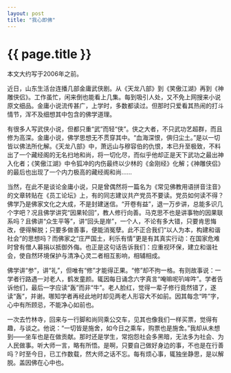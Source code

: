 ```yaml
---
layout: post
title: "我心即佛"
---
```


# {{ page.title }}

本文大约写于2006年之前。

近日，山东生活台连播几部金庸武侠剧。从《天龙八部》到《笑傲江湖》再到《神雕侠侣》。工作虽忙，闲来倒也能看上几集。每到吸引人处，又不免上网搜来小说原文细品。金庸小说流传甚广，上学时，多数都读过。但那时只爱看其热闹的打斗情节，浑不及细想其中包含的佛学道理。

有很多人写武侠小说，但都只重“武”而轻“侠”。侠之大者，不只武功艺超群，而且修为高深。金庸小说，佛学思想无不贯穿其中。“血海深恨，俱归尘土。”是以一切皆以佛法所化解。《天龙八部》中，萧远山与穆容伯的仇恨，本已升至极致，不料出了一个藏经阁的无名扫地和尚，将一切化尽，而似乎他却正是天下武功之最出神入化者；《笑傲江湖》中令狐冲的内伤最终以少林的《金刚经》化解；《神雕侠侣》的最后也出现了一个内力极高的藏经阁和尚……

当然，在此不是谈论金庸小说，只是曾偶然将一篇名为《常见佛教用语拼音注音》的文章转贴在《员工论坛》上，有的同志建议共产党员不要读。党员如何读不得？佛学乃是佛家文化之大成，不是封建迷信。“开卷有益”，退一万步讲，总能多识几个字吧？况且佛学讲究“因果轮回”，教人修行向善。马克思不也是讲事物的因果联系吗？且佛讲“众生平等”，讲“回头是岸”，一个人，不论有多大错，只要肯思悔改，便得解脱；只要多做善事，便能消冤孽。此不正合我们“以人为本，构建和谐社会”的思想吗？而佛家之“庄严国土，利乐有情”更是有其真实行动：在国家危难时曾有僧人募捐以抵御外侮。也正是这句话告诉我们：应重视环保，建立和谐社会，使自然环境保护与清净心灵二者相互影响，相辅相成。

佛学讲“参”，讲“礼”，但唯有“修”才能得正果。“修”却不拘一格。有则故事说：一学者行路遇一对老人，鹤发童颜。辄因每日诵念六字真言“唵嘛呢叭哞吽”。学者告诉他们，最后一字应读“轰”而非“牛”。老人脸红，觉得一辈子修行竟然错了，遂读“轰”，并谢。哪知学者再经此地时却见两老人形容大不如前。因其每念“吽”字，心中有所顾忌，不能净心如前也。

一次去竹林寺，回来与一行脚和尚同乘公交车，见其也像我们一样买票，觉得有趣，与谈之。他说：“一切皆是施舍，如今日之乘车，购票也是施舍。”我却从未想到——坐车也是在做贡献。那时还是学生，常抱怨社会多黑暗，无法多为社会、为人民做事。听大师一言，略有所悟。是啊，只要自己做好身边的事，不也是在行善吗？时至今日，已工作数载，然大师之话不忘。每有烦心事，辄独坐静思，是以解脱。盖因佛在心中也。
